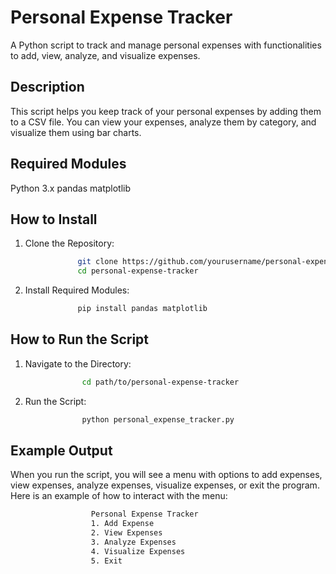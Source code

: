 # Personal Expense Tracker
A Python script to track and manage personal expenses with functionalities to add, view, analyze, and visualize expenses.
## Description
This script helps you keep track of your personal expenses by adding them to a CSV file. You can view your expenses, analyze them by category, and visualize them using bar charts.

## Required Modules
Python 3.x
pandas
matplotlib

## How to Install
1. Clone the Repository:
```bash
               git clone https://github.com/yourusername/personal-expense-tracker.git
               cd personal-expense-tracker
```
2. Install Required Modules:
```bash
               pip install pandas matplotlib
```
## How to Run the Script
1. Navigate to the Directory:
```bash
                cd path/to/personal-expense-tracker
```
2. Run the Script:
```bash
                python personal_expense_tracker.py
```
## Example Output
When you run the script, you will see a menu with options to add expenses, view expenses, analyze expenses, visualize expenses, or exit the program. Here is an example of how to interact with the menu:
```bash
                  Personal Expense Tracker
                  1. Add Expense
                  2. View Expenses
                  3. Analyze Expenses
                  4. Visualize Expenses
                  5. Exit
```
